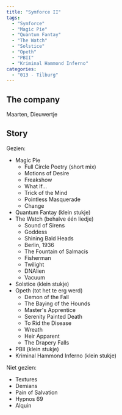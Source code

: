 ```yaml
---
title: "Symforce II"
tags:
  - "Symforce"
  - "Magic Pie"
  - "Quantum Fantay"
  - "The Watch"
  - "Solstice"
  - "Opeth"
  - "PBII"
  - "Kriminal Hammond Inferno"
categories:
  - "013 - Tilburg"
---
```

The company
-----------
Maarten, Dieuwertje

Story
-----
Gezien:

* Magic Pie
  * Full Circle Poetry (short mix)
  * Motions of Desire
  * Freakshow
  * What If...
  * Trick of the Mind
  * Pointless Masquerade
  * Change
* Quantum Fantay (klein stukje)
* The Watch (behalve één liedje)
  * Sound of Sirens
  * Goddess
  * Shining Bald Heads
  * Berlin, 1936
  * The Fountain of Salmacis
  * Fisherman
  * Twilight
  * DNAlien
  * Vacuum
* Solstice (klein stukje)
* Opeth (tot het te erg werd)
  * Demon of the Fall
  * The Baying of the Hounds
  * Master's Apprentice
  * Serenity Painted Death
  * To Rid the Disease
  * Wreath
  * Heir Apparent
  * The Drapery Falls
* PBII (klein stukje)
* Kriminal Hammond Inferno (klein stukje)

Niet gezien:

* Textures
* Demians
* Pain of Salvation
* Hypnos 69
* Alquin
